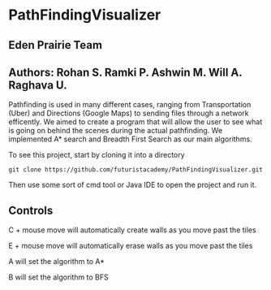# PathFindingVisualizer 

## Eden Prairie Team

## Authors: Rohan S. Ramki P. Ashwin M. Will A. Raghava U.

Pathfinding is used in many different cases, ranging from Transportation (Uber) and Directions (Google Maps) to sending files through a network efficently. We aimed to create a program that will allow the user to see what is going on behind the scenes during the actual pathfinding. We implemented A* search and Breadth First Search as our main algorithms. 

To see this project, start by cloning it into a directory

```
git clone https://github.com/futuristacademy/PathFindingVisualizer.git
```
Then use some sort of cmd tool or Java IDE to open the project and run it.

## Controls

C + mouse move will automatically create walls as you move past the tiles

E + mouse move will automatically erase walls as you move past the tiles

A will set the algorithm to A*

B will set the algorithm to BFS






